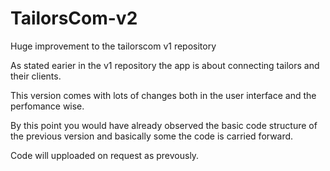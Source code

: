 # TailorsCom-v2
Huge improvement to the tailorscom v1 repository

As stated earier in the v1 repository the app is about connecting tailors and their clients.

This version comes with lots of changes both in the user interface and the perfomance wise.

By this point you would have already observed the basic code structure of the previous version and basically some the code is carried forward.

Code will upploaded on request as prevously.

